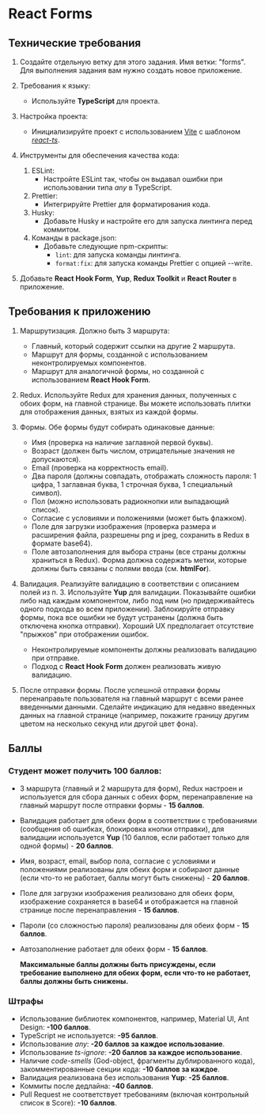 # React Forms

## Технические требования

1. Создайте отдельную ветку для этого задания. Имя ветки: "forms". Для выполнения задания вам нужно создать новое приложение.
2. Требования к языку:
   - Используйте **TypeScript** для проекта.
3. Настройка проекта:
   - Инициализируйте проект с использованием [Vite](https://vitejs.dev/guide/) с шаблоном [_react-ts_](https://vite.new/react-ts).
4. Инструменты для обеспечения качества кода:

   1. ESLint:
      - Настройте ESLint так, чтобы он выдавал ошибки при использовании типа _any_ в TypeScript.
   2. Prettier:
      - Интегрируйте Prettier для форматирования кода.
   3. Husky:
      - Добавьте Husky и настройте его для запуска линтинга перед коммитом.
   4. Команды в package.json:
      - Добавьте следующие npm-скрипты:
        - `lint`: для запуска команды линтинга.
        - `format:fix`: для запуска команды Prettier с опцией --write.

5. Добавьте **React Hook Form**, **Yup**, **Redux Toolkit** и **React Router** в приложение.

## Требования к приложению

1. Маршрутизация. Должно быть 3 маршрута:

   - Главный, который содержит ссылки на другие 2 маршрута.
   - Маршрут для формы, созданной с использованием неконтролируемых компонентов.
   - Маршрут для аналогичной формы, но созданной с использованием **React Hook Form**.

2. Redux. Используйте Redux для хранения данных, полученных с обоих форм, на главной странице. Вы можете использовать плитки для отображения данных, взятых из каждой формы.

3. Формы. Обе формы будут собирать одинаковые данные:

   - Имя (проверка на наличие заглавной первой буквы).
   - Возраст (должен быть числом, отрицательные значения не допускаются).
   - Email (проверка на корректность email).
   - Два пароля (должны совпадать, отображать сложность пароля: 1 цифра, 1 заглавная буква, 1 строчная буква, 1 специальный символ).
   - Пол (можно использовать радиокнопки или выпадающий список).
   - Согласие с условиями и положениями (может быть флажком).
   - Поле для загрузки изображения (проверка размера и расширения файла, разрешены png и jpeg, сохранить в Redux в формате base64).
   - Поле автозаполнения для выбора страны (все страны должны храниться в Redux).
     Форма должна содержать метки, которые должны быть связаны с полями ввода (см. **htmlFor**).

4. Валидация. Реализуйте валидацию в соответствии с описанием полей из п. 3. Используйте **Yup** для валидации. Показывайте ошибки либо над каждым компонентом, либо под ним (но придерживайтесь одного подхода во всем приложении).
   Заблокируйте отправку формы, пока все ошибки не будут устранены (должна быть отключена кнопка отправки). Хороший UX предполагает отсутствие "прыжков" при отображении ошибок.

   - Неконтролируемые компоненты должны реализовать валидацию при отправке.
   - Подход с **React Hook Form** должен реализовать живую валидацию.

5. После отправки формы. После успешной отправки формы перенаправьте пользователя на главный маршрут с всеми ранее введенными данными. Сделайте индикацию для недавно введенных данных на главной странице (например, покажите границу другим цветом на несколько секунд или другой цвет фона).

## Баллы

### Студент может получить 100 баллов:

- 3 маршрута (главный и 2 маршрута для форм), Redux настроен и используется для сбора данных с обеих форм, перенаправление на главный маршрут после отправки формы - **15 баллов**.
- Валидация работает для обеих форм в соответствии с требованиями (сообщения об ошибках, блокировка кнопки отправки), для валидации используется **Yup** (10 баллов, если работает только для одной формы) - **20 баллов**.
- Имя, возраст, email, выбор пола, согласие с условиями и положениями реализованы для обеих форм и собирают данные (если что-то не работает, баллы могут быть снижены) - **20 баллов**.
- Поле для загрузки изображения реализовано для обеих форм, изображение сохраняется в base64 и отображается на главной странице после перенаправления - **15 баллов**.
- Пароли (со сложностью пароля) реализованы для обеих форм - **15 баллов**.
- Автозаполнение работает для обеих форм - **15 баллов**.

  **Максимальные баллы должны быть присуждены, если требование выполнено для обеих форм, если что-то не работает, баллы должны быть снижены.**

### Штрафы

- Использование библиотек компонентов, например, Material UI, Ant Design: **-100 баллов**.
- TypeScript не используется: **-95 баллов**.
- Использование _any_: **-20 баллов за каждое использование**.
- Использование _ts-ignore_: **-20 баллов за каждое использование**.
- Наличие _code-smells_ (God-object, фрагменты дублированного кода), закомментированные секции кода: **-10 баллов за каждое**.
- Валидация реализована без использования **Yup**: **-25 баллов**.
- Коммиты после дедлайна: **-40 баллов**.
- Pull Request не соответствует требованиям (включая контрольный список в Score): **-10 баллов**.
